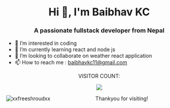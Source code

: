 <h1 align="center">Hi 👋, I'm Baibhav KC</h1>
<h3 align="center">A passionate fullstack developer from Nepal</h3>


- 👀 I’m interested in coding
- 🌱 I’m currently learning react and node js
- 💞️ I’m looking to collaborate on weather react application
- 📫 How to reach me : baibhavkc11@gmail.com

<p align="center">VISITOR COUNT:</p>
<p align="center"><img src="https://profile-counter.glitch.me/xxfreeshroudxx/count.svg"</p>


<!---
xxFREESHROUDxx/xxFREESHROUDxx is a ✨ special ✨ repository because its `README.md` (this file) appears on your GitHub profile.
You can click the Preview link to take a look at your changes.
--->
<!-- 
<p align="center">&nbsp;<img align="center" src="https://github-readme-stats.vercel.app/api?username=xxfreeshroudxx&show_icons=true&locale=en" alt="xxfreeshroudxx" /></br> -->

<img align="left" src="https://github-readme-streak-stats.herokuapp.com/?user=xxfreeshroudxx&" alt="xxfreeshroudxx" /></p>

 <p align="center">Thankyou for visiting!</p>
